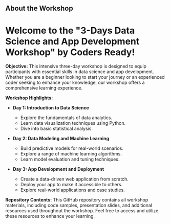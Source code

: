 ## About the Workshop

# Welcome to the "3-Days Data Science and App Development Workshop" by Coders Ready!

**Objective:** 
This intensive three-day workshop is designed to equip participants with essential skills in data science and app development. Whether you are a beginner looking to start your journey or an experienced coder seeking to enhance your knowledge, our workshop offers a comprehensive learning experience.

**Workshop Highlights:**
- **Day 1: Introduction to Data Science**
  - Explore the fundamentals of data analytics.
  - Learn data visualization techniques using Python.
  - Dive into basic statistical analysis.

- **Day 2: Data Modeling and Machine Learning**
  - Build predictive models for real-world scenarios.
  - Explore a range of machine learning algorithms.
  - Learn model evaluation and tuning techniques.

- **Day 3: App Development and Deployment**
  - Create a data-driven web application from scratch.
  - Deploy your app to make it accessible to others.
  - Explore real-world applications and case studies.



**Repository Contents:**
This GitHub repository contains all workshop materials, including code samples, presentation slides, and additional resources used throughout the workshop. Feel free to access and utilize these resources to enhance your learning.
